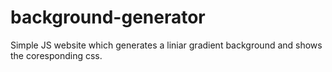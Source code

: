 # background-generator

Simple JS website which generates a liniar gradient background and shows the coresponding css.
